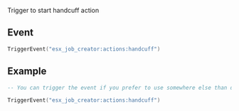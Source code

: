 Trigger to start handcuff action

## Event
``` lua
TriggerEvent("esx_job_creator:actions:handcuff")
```

## Example
``` lua
-- You can trigger the event if you prefer to use somewhere else than default F6 actions menu

TriggerEvent("esx_job_creator:actions:handcuff")
```